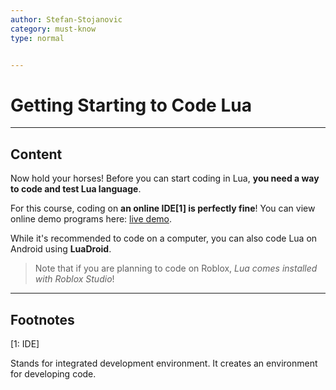 ```yaml
---
author: Stefan-Stojanovic
category: must-know
type: normal


---
```


# Getting Starting to Code Lua

---
## Content

Now hold your horses! Before you can start coding in Lua, **you need a way to code and test Lua language**.

For this course, coding on **an online IDE[1] is perfectly fine**! You can view online demo programs here: [live demo](https://www.lua.org/demo.html).

While it's recommended to code on a computer, you can also code Lua on Android using **LuaDroid**.

> Note that if you are planning to code on Roblox, *Lua comes installed with Roblox Studio*!

---

## Footnotes

[1: IDE]

Stands for integrated development environment. It creates an environment for developing code.
